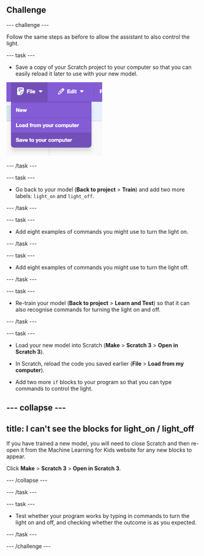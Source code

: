 ## Challenge

\--- challenge ---

Follow the same steps as before to allow the assistant to also control the light.

\--- task ---

- Save a copy of your Scratch project to your computer so that you can easily reload it later to use with your new model.

![Click on File and then Save to computer](images/save-to-computer.png)

\--- /task ---

\--- task ---

- Go back to your model (**Back to project** > **Train**) and add two more labels: `light_on` and `light_off`.

\--- /task ---

\--- task ---

- Add eight examples of commands you might use to turn the light on.

\--- /task ---

\--- task ---

- Add eight examples of commands you might use to turn the light off.

\--- /task ---

\--- task ---

- Re-train your model (**Back to project** > **Learn and Test**) so that it can also recognise commands for turning the light on and off.

\--- /task ---

\--- task ---

- Load your new model into Scratch (**Make** > **Scratch 3** > **Open in Scratch 3**).

- In Scratch, reload the code you saved earlier (**File** > **Load from my computer**).

- Add two more `if` blocks to your program so that you can type commands to control the light.

## --- collapse ---

## title: I can't see the blocks for light_on / light_off

If you have trained a new model, you will need to close Scratch and then re-open it from the Machine Learning for Kids website for any new blocks to appear.

Click **Make** > **Scratch 3** > **Open in Scratch 3**.

\--- /collapse ---

\--- /task ---

\--- task ---

- Test whether your program works by typing in commands to turn the light on and off, and checking whether the outcome is as you expected.

\--- /task ---

\--- /challenge ---
